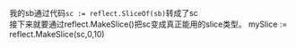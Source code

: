 我的sb通过代码`sc := reflect.SliceOf(sb)`转成了sc  
接下来就要通过reflect.MakeSlice()把sc变成真正能用的slice类型。
mySlice := reflect.MakeSlice(sc,0,10)
